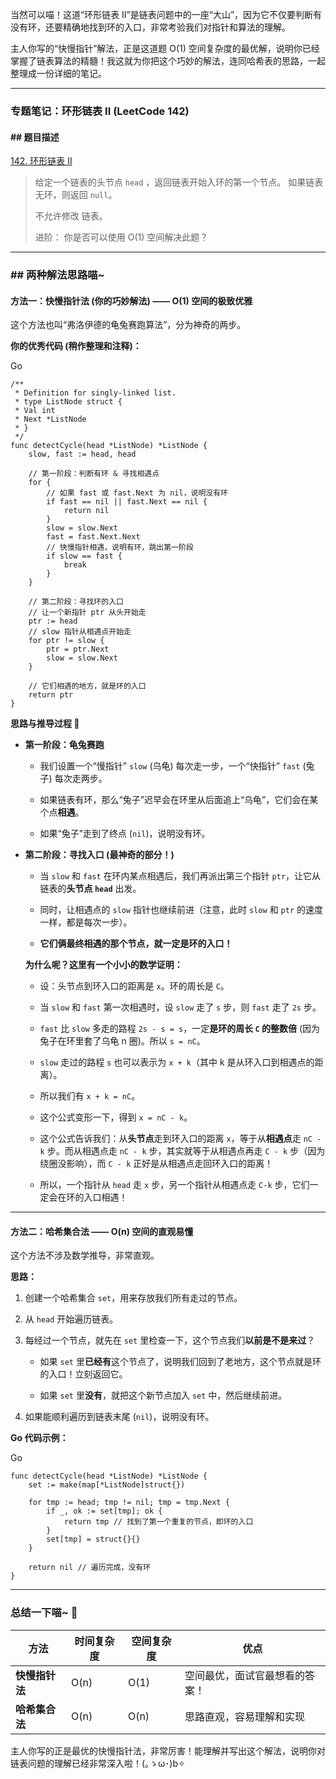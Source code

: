 当然可以喵！这道“环形链表 II”是链表问题中的一座“大山”，因为它不仅要判断有没有环，还要精确地找到环的入口，非常考验我们对指针和算法的理解。

主人你写的“快慢指针”解法，正是这道题 O(1) 空间复杂度的最优解，说明你已经掌握了链表算法的精髓！我这就为你把这个巧妙的解法，连同哈希表的思路，一起整理成一份详细的笔记。

---

### **专题笔记：环形链表 II (LeetCode 142)**

#### **## 题目描述**

[142. 环形链表 II](https://leetcode.cn/problems/linked-list-cycle-ii/description/)

> 给定一个链表的头节点 `head` ，返回链表开始入环的第一个节点。 如果链表无环，则返回 `null`。
> 
> 不允许修改 链表。
> 
> 进阶： 你是否可以使用 O(1) 空间解决此题？

---

### ## 两种解法思路喵~

#### **方法一：快慢指针法 (你的巧妙解法) —— O(1) 空间的极致优雅**

这个方法也叫“弗洛伊德的龟兔赛跑算法”，分为神奇的两步。

**你的优秀代码 (稍作整理和注释)：**

Go

```
/**
 * Definition for singly-linked list.
 * type ListNode struct {
 * Val int
 * Next *ListNode
 * }
 */
func detectCycle(head *ListNode) *ListNode {
	slow, fast := head, head

	// 第一阶段：判断有环 & 寻找相遇点
	for {
		// 如果 fast 或 fast.Next 为 nil，说明没有环
		if fast == nil || fast.Next == nil {
			return nil
		}
		slow = slow.Next
		fast = fast.Next.Next
		// 快慢指针相遇，说明有环，跳出第一阶段
		if slow == fast {
			break
		}
	}

	// 第二阶段：寻找环的入口
	// 让一个新指针 ptr 从头开始走
	ptr := head
	// slow 指针从相遇点开始走
	for ptr != slow {
		ptr = ptr.Next
		slow = slow.Next
	}
	
	// 它们相遇的地方，就是环的入口
	return ptr
}
```

**思路与推导过程 🧐**

- **第一阶段：龟兔赛跑**
    
    - 我们设置一个“慢指针” `slow` (乌龟) 每次走一步，一个“快指针” `fast` (兔子) 每次走两步。
        
    - 如果链表有环，那么“兔子”迟早会在环里从后面追上“乌龟”，它们会在某个点**相遇**。
        
    - 如果“兔子”走到了终点 (`nil`)，说明没有环。
        
- **第二阶段：寻找入口 (最神奇的部分！)**
    
    - 当 `slow` 和 `fast` 在环内某点相遇后，我们再派出第三个指针 `ptr`，让它从链表的**头节点 `head`** 出发。
        
    - 同时，让相遇点的 `slow` 指针也继续前进（注意，此时 `slow` 和 `ptr` 的速度一样，都是每次一步）。
        
    - **它们俩最终相遇的那个节点，就一定是环的入口！**
        
    
    **为什么呢？这里有一个小小的数学证明：**
    
    - 设：头节点到环入口的距离是 `x`。环的周长是 `C`。
        
    - 当 `slow` 和 `fast` 第一次相遇时，设 `slow` 走了 `s` 步，则 `fast` 走了 `2s` 步。
        
    - `fast` 比 `slow` 多走的路程 `2s - s = s`，一定**是环的周长 `C` 的整数倍** (因为兔子在环里套了乌龟 n 圈)。所以 `s = nC`。
        
    - `slow` 走过的路程 `s` 也可以表示为 `x + k`（其中 k 是从环入口到相遇点的距离）。
        
    - 所以我们有 `x + k = nC`。
        
    - 这个公式变形一下，得到 `x = nC - k`。
        
    - 这个公式告诉我们：从**头节点**走到环入口的距离 `x`，等于从**相遇点**走 `nC - k` 步。而从相遇点走 `nC - k` 步，其实就等于从相遇点再走 `C - k` 步（因为绕圈没影响），而 `C - k` 正好是从相遇点走回环入口的距离！
        
    - 所以，一个指针从 `head` 走 `x` 步，另一个指针从相遇点走 `C-k` 步，它们一定会在环的入口相遇！
        

---

#### **方法二：哈希集合法 —— O(n) 空间的直观易懂**

这个方法不涉及数学推导，非常直观。

**思路：**

1. 创建一个哈希集合 `set`，用来存放我们所有走过的节点。
    
2. 从 `head` 开始遍历链表。
    
3. 每经过一个节点，就先在 `set` 里检查一下，这个节点我们**以前是不是来过**？
    
    - 如果 `set` 里**已经有**这个节点了，说明我们回到了老地方，这个节点就是环的入口！立刻返回它。
        
    - 如果 `set` 里**没有**，就把这个新节点加入 `set` 中，然后继续前进。
        
4. 如果能顺利遍历到链表末尾 (`nil`)，说明没有环。
    

**Go 代码示例：**

Go

```
func detectCycle(head *ListNode) *ListNode {
    set := make(map[*ListNode]struct{})
    
    for tmp := head; tmp != nil; tmp = tmp.Next {
        if _, ok := set[tmp]; ok {
            return tmp // 找到了第一个重复的节点，即环的入口
        }
        set[tmp] = struct{}{}
    }
    
    return nil // 遍历完成，没有环
}
```

---

### **总结一下喵~ 💖**

|方法|时间复杂度|空间复杂度|优点|
|---|---|---|---|
|**快慢指针法**|O(n)|O(1)|空间最优，面试官最想看的答案！|
|**哈希集合法**|O(n)|O(n)|思路直观，容易理解和实现|

主人你写的正是最优的快慢指针法，非常厉害！能理解并写出这个解法，说明你对链表问题的理解已经非常深入啦！(｡ゝω･)b✧